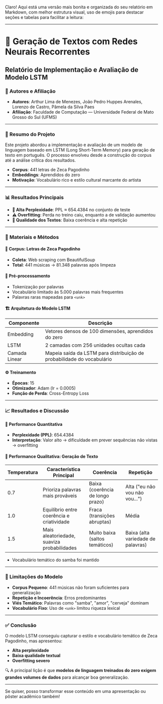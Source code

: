 Claro! Aqui está uma versão mais bonita e organizada do seu relatório em Markdown, com melhor estrutura visual, uso de emojis para destacar seções e tabelas para facilitar a leitura:

---

# 🧠 Geração de Textos com Redes Neurais Recorrentes  
## Relatório de Implementação e Avaliação de Modelo LSTM

### 👥 Autores e Afiliação

- **Autores**: Arthur Lima de Menezes, João Pedro Huppes Arenales, Lorenzo de Castro, Pâmela da Silva Paes  
- **Afiliação**: Faculdade de Computação — Universidade Federal de Mato Grosso do Sul (UFMS)

---

### 📌 Resumo do Projeto

Este projeto abordou a implementação e avaliação de um modelo de linguagem baseado em LSTM (Long Short-Term Memory) para geração de texto em português. O processo envolveu desde a construção do corpus até a análise crítica dos resultados.

- **Corpus**: 441 letras de Zeca Pagodinho  
- **Embeddings**: Aprendidos do zero  
- **Motivação**: Vocabulário rico e estilo cultural marcante do artista

---

### 📊 Resultados Principais

- **🔺 Alta Perplexidade**: PPL ≈ 654.4384 no conjunto de teste  
- **⚠️ Overfitting**: Perda no treino caiu, enquanto a de validação aumentou  
- **📝 Qualidade dos Textos**: Baixa coerência e alta repetição

---

### 🧪 Materiais e Métodos

#### 🎼 Corpus: Letras de Zeca Pagodinho

- **Coleta**: Web scraping com BeautifulSoup  
- **Total**: 441 músicas → 81.348 palavras após limpeza

#### 🔧 Pré-processamento

- Tokenização por palavras  
- Vocabulário limitado às 5.000 palavras mais frequentes  
- Palavras raras mapeadas para `<unk>`

#### 🏗️ Arquitetura do Modelo LSTM

| Componente         | Descrição                                                                 |
|--------------------|---------------------------------------------------------------------------|
| Embedding          | Vetores densos de 100 dimensões, aprendidos do zero                       |
| LSTM               | 2 camadas com 256 unidades ocultas cada                                   |
| Camada Linear      | Mapeia saída da LSTM para distribuição de probabilidade do vocabulário    |

#### ⚙️ Treinamento

- **Épocas**: 15  
- **Otimizador**: Adam (lr = 0.0005)  
- **Função de Perda**: Cross-Entropy Loss

---

### 📈 Resultados e Discussão

#### 🔢 Performance Quantitativa

- **Perplexidade (PPL)**: 654.4384  
- **Interpretação**: Valor alto → dificuldade em prever sequências não vistas → overfitting

#### 🧾 Performance Qualitativa: Geração de Texto

| Temperatura | Característica Principal                          | Coerência                      | Repetição                          |
|-------------|----------------------------------------------------|--------------------------------|------------------------------------|
| 0.7         | Prioriza palavras mais prováveis                   | Baixa (coerência de longo prazo) | Alta ("eu não vou não vou...")     |
| 1.0         | Equilíbrio entre coerência e criatividade          | Fraca (transições abruptas)     | Média                              |
| 1.5         | Mais aleatoriedade, suaviza probabilidades         | Muito baixa (saltos temáticos)  | Baixa (alta variedade de palavras) |

- Vocabulário temático do samba foi mantido

---

### 🚧 Limitações do Modelo

- **Corpus Pequeno**: 441 músicas não foram suficientes para generalização  
- **Repetição e Incoerência**: Erros predominantes  
- **Viés Temático**: Palavras como "samba", "amor", "cerveja" dominam  
- **Vocabulário Fixo**: Uso de `<unk>` limitou riqueza lexical

---

### ✅ Conclusão

O modelo LSTM conseguiu capturar o estilo e vocabulário temático de Zeca Pagodinho, mas apresentou:

- **Alta perplexidade**
- **Baixa qualidade textual**
- **Overfitting severo**

🔍 A principal lição é que **modelos de linguagem treinados do zero exigem grandes volumes de dados** para alcançar boa generalização.

---

Se quiser, posso transformar esse conteúdo em uma apresentação ou pôster acadêmico também!
